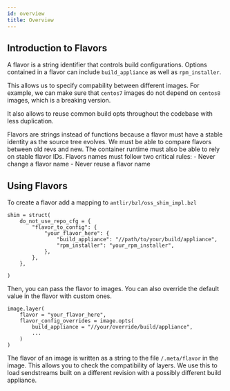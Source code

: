 ```yaml
---
id: overview
title: Overview
---
```


## Introduction to Flavors

A flavor is a string identifier that controls build configurations.
Options contained in a flavor can include `build_appliance` as well
as `rpm_installer`.

This allows us to specify compability between
different images. For example, we can make sure that `centos7` images
do not depend on `centos8` images, which is a breaking version.

It also allows to reuse common build opts throughout the codebase
with less duplication.

Flavors are strings instead of functions because a flavor must have
a stable identity as the source tree evolves. We must be able to
compare flavors between old revs and new. The container runtime must
also be able to rely on stable flavor IDs. Flavors names must
follow two critical rules:
    - Never change a flavor name
    - Never reuse a flavor name

## Using Flavors

To create a flavor add a mapping to `antlir/bzl/oss_shim_impl.bzl`

```
shim = struct(
    do_not_use_repo_cfg = {
        "flavor_to_config": {
            "your_flavor_here": {
                "build_appliance": "//path/to/your/build/appliance",
                "rpm_installer": "your_rpm_installer",
            },
        },
    },

)
```

Then, you can pass the flavor to images. You can also override the
default value in the flavor with custom ones.

```
image.layer(
    flavor = "your_flavor_here",
    flavor_config_overrides = image.opts(
        build_appliance = "//your/override/build/appliance",
        ...
    )
)
```

The flavor of an image is written as a string to the file
`/.meta/flavor` in the image. This allows you to check the compatibility
of layers. We use this to load sendstreams built on a different revision
with a possibly different build appliance.

